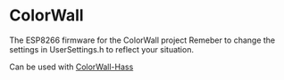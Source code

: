 # ColorWall
The ESP8266 firmware for the ColorWall project
Remeber to change the settings in UserSettings.h to reflect your situation.

Can be used with [ColorWall-Hass](https://github.com/woder/colorwall-hass)
